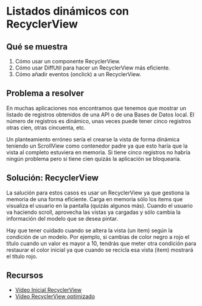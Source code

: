 # Listados dinámicos con RecyclerView

## Qué se muestra

1. Cómo usar un componente RecyclerView.
2. Cómo usar DiffUtil para hacer un RecyclerView más eficiente.
3. Cómo añadir eventos (onclick) a un RecyclerView.

## Problema a resolver

En muchas aplicaciones nos encontramos que tenemos que mostrar un listado de registros obtenidos
de una API o de una Bases de Datos local. El número de registros es dinámico, unas veces puede tener
cinco registros otras cien, otras cincuenta, etc.

Un planteamiento erróneo sería el crearse la vista de forma dinámica teniendo un ScrollView como
contenedor padre ya que esto haría que la vista al completo estuviera en memoria. Si tiene cinco
registros no habría ningún problema pero si tiene cien quizás la aplicación se bloquearía.

## Solución: RecyclerView

La salución para estos casos es usar un RecyclerView ya que gestiona la memoria de una forma
eficiente. Carga en memoria sólo los items que visualiza el usuario en la pantalla (quizás algunos
más). Cuando el usuario va haciendo scroll, aprovecha las vistas ya cargadas y sólo cambia la
información
del modelo que se desea pintar.

Hay que tener cuidado cuando se altera la vista (un item) según la condición de un modelo. Por
ejemplo, si cambias de color negro a rojo el título cuando un valor es mayor a 10, tendrás que meter
otra condición para restaurar el color inicial ya que cuando se recicla esa vista (item) mostrará el
título rojo. 

## Recursos
- [Vídeo Inicial RecyclerView](https://youtu.be/_voSD2balt4)
- [Vídeo RecyclerView optimizado](https://youtu.be/HuODh-H3Ao4)


